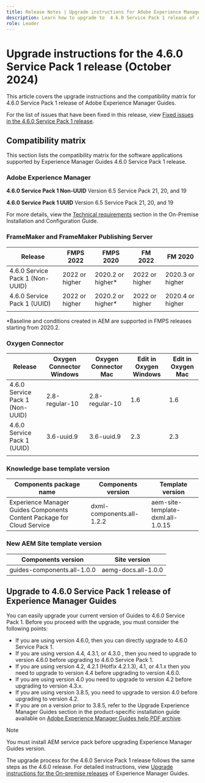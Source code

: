 ```yaml
---
title: Release Notes | Upgrade instructions for Adobe Experience Manager Guides 4.6.0 Service Pack 1 release
description: Learn how to upgrade to  4.6.0 Service Pack 1 release of Adobe Experience Manager Guides
role: Leader
---
```

# Upgrade instructions for the 4.6.0 Service Pack 1 release (October 2024)

This article covers the upgrade instructions and the  compatibility matrix for 4.6.0 Service Pack 1 release of Adobe Experience Manager Guides.

For the list of issues that have been fixed in this release, view [Fixed issues in the 4.6.0 Service Pack 1 release](fixed-issues-4-6-0-sp1.md).

## Compatibility matrix

This section lists the compatibility matrix for the software applications supported by Experience Manager Guides 4.6.0 Service Pack 1 release. 

### Adobe Experience Manager

**4.6.0 Service Pack 1 Non-UUID**
Version 6.5 Service Pack 21, 20, and 19

**4.6.0 Service Pack 1 UUID**
Version 6.5 Service Pack 21, 20, and 19

For more details, view the [Technical requirements](../install-guide/download-install-technical-requirements.md) section in the On-Premise Installation and Configuration Guide.

### FrameMaker and FrameMaker Publishing Server

|Release| FMPS 2022 | FMPS 2020 | FM 2022 | FM 2020 |
| --- | --- | --- | --- | --- |
|4.6.0 Service Pack 1 (Non-UUID)| 2022 or higher |2020.2 or higher* | 2022 or higher | 2020.3 or higher |
|4.6.0 Service Pack 1 (UUID) | 2022 or higher | 2020.2 or higher*  | 2022 or higher | 2020.4 or higher |
| | | | |

*Baseline and conditions created in AEM are supported in FMPS releases starting from 2020.2.

### Oxygen Connector

| Release | Oxygen Connector Windows | Oxygen Connector Mac | Edit in Oxygen Windows | Edit in Oxygen Mac |  
| --- | --- | --- |--- |--- |
| 4.6.0 Service Pack 1 (Non-UUID)|  2.8-regular-10| 2.8-regular-10 |  1.6 | 1.6  |
| 4.6.0 Service Pack 1 (UUID) | 3.6-uuid.9|3.6-uuid.9 |2.3 | 2.3  |
|  |  |   |  

### Knowledge base template version

|Components package name| Components version | Template version|
|---|---|---|
|Experience Manager Guides Components Content Package for Cloud Service|dxml-components.all-1.2.2| aem-site-template-dxml.all-1.0.15|

### New AEM Site template version

| Components version | Site version|
|---|---|
|guides-components.all-1.0.0|aemg-docs.all-1.0.0 |

## Upgrade to 4.6.0 Service Pack 1 release of Experience Manager Guides

You can easily upgrade your current version of Guides to 4.6.0 Service Pack 1. Before you proceed with the upgrade, you must consider the following points:

- If you are using version 4.6.0, then you can directly upgrade to 4.6.0 Service Pack 1.
- If you are using version 4.4, 4.3.1, or 4.3.0 , then you need to upgrade to version 4.6.0 before upgrading to 4.6.0 Service Pack 1. 
- If you are using version 4.2, 4.2.1 (Hotfix 4.2.1.3), 4.1, or 4.1.x then you need to upgrade to version 4.4 before upgrading to version 4.6.0.
- If you are using version 4.0 you need to upgrade to version 4.2 before upgrading to version 4.3.x.
- If you are using version 3.8.5, you need to upgrade to version 4.0 before upgrading to version 4.2.
- If you are on a version prior to 3.8.5, refer to the Upgrade Experience Manager Guides section in the product-specific installation guide available on [Adobe Experience Manager Guides help PDF archive](https://helpx.adobe.com/xml-documentation-for-experience-manager/archive.html).

>[!NOTE]
>
>You must install AEM service pack before upgrading Experience Manager Guides version.

The upgrade process for the 4.6.0 Service Pack 1 release follows the same steps as the 4.6.0 release. For detailed instructions, view [Upgrade instructions for the On-premise releases](../install-guide/upgrade-xml-documentation.md) of Experience Manager Guides.
